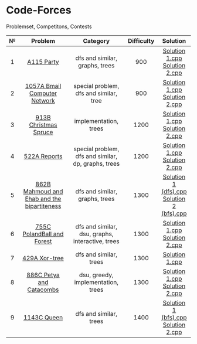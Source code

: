 # Code-Forces
Problemset, Competitons, Contests

№|Problem|Category|Difficulty|Solution
:-:|:-:|:-:|:-:|:-:
1|[A115 Party](https://github.com/andy489/Code-Forces/blob/master/PROBLEMSET/115A%20Party.pdf)|dfs and similar, graphs, trees|900|[Solution 1.cpp](https://github.com/andy489/Code-Forces/blob/master/PROBLEMSET/115A%20Party%20S1.cpp)<br>[Solution 2.cpp](https://github.com/andy489/Code-Forces/blob/master/PROBLEMSET/115A%20Party%20S2.cpp)
2|[1057A Bmail Computer Network](https://github.com/andy489/Code-Forces/blob/master/PROBLEMSET/1057A%20Bmail%20Computer%20Network.pdf)|special problem, dfs and similar, tree|900|[Solution 1.cpp](https://github.com/andy489/Code-Forces/blob/master/PROBLEMSET/1057A%20Bmail%20Computer%20Network%20S1.cpp)<br>[Solution 2.cpp](https://github.com/andy489/Code-Forces/blob/master/PROBLEMSET/1057A%20Bmail%20Computer%20Network%20S2.cpp)
3|[913B Christmas Spruce](https://github.com/andy489/Code-Forces/blob/master/PROBLEMSET/913B%20Christmas%20Spruce.pdf)|implementation, trees|1200|[Solution 1.cpp](https://github.com/andy489/Code-Forces/blob/master/PROBLEMSET/913B%20Christmas%20Spruce%20S1.cpp)<br>[Solution 2.cpp](https://github.com/andy489/Code-Forces/blob/master/PROBLEMSET/913B%20Christmas%20Spruce%20S2.cpp)
4|[522A Reports](https://github.com/andy489/Code-Forces/blob/master/PROBLEMSET/522A%20Reports.pdf)|special problem, dfs and similar, dp, graphs, trees|1200|[Solution 1.cpp](https://github.com/andy489/Code-Forces/blob/master/PROBLEMSET/522A%20Reports%20S1.cpp)<br>[Solution 2.cpp](https://github.com/andy489/Code-Forces/blob/master/PROBLEMSET/522A%20Reports%20S2.cpp)
5|[862B Mahmoud and Ehab and the bipartiteness](https://github.com/andy489/Code-Forces/blob/master/PROBLEMSET/862B%20Mahmoud%20and%20Ehab%20and%20the%20bipartiteness.pdf)|dfs and similar, graphs, trees|1300|[Solution 1 (dfs).cpp](https://github.com/andy489/Code-Forces/blob/master/PROBLEMSET/862B%20Mahmoud%20and%20Ehab%20and%20the%20bipartiteness%20S1.cpp)<br>[Solution 2 (bfs).cpp](https://github.com/andy489/Code-Forces/blob/master/PROBLEMSET/862B%20Mahmoud%20and%20Ehab%20and%20the%20bipartiteness%20S2.cpp)
6|[755C PolandBall and Forest]()|dfs and similar, dsu, graphs, interactive, trees|1300|[Solution 1.cpp](https://github.com/andy489/Code-Forces/blob/master/PROBLEMSET/755C%20PolandBall%20and%20Forest%20S1.cpp)<br>[Solution 2.cpp](https://github.com/andy489/Code-Forces/blob/master/PROBLEMSET/755C%20PolandBall%20and%20Forest%20S2.cpp)
7|[429A Xor-tree](https://github.com/andy489/Code-Forces/blob/master/PROBLEMSET/429A%20Xor-tree.pdf)|dfs and similar, trees|1300|[Solution 1.cpp](https://github.com/andy489/Code-Forces/blob/master/PROBLEMSET/429A%20Xor-tree%20S1.cpp)
8|[886C Petya and Catacombs](https://github.com/andy489/Code-Forces/blob/master/PROBLEMSET/886C%20Petya%20and%20Catacombs.pdf)|dsu, greedy, implementation, trees|1300|[Solution 1.cpp](https://github.com/andy489/Code-Forces/blob/master/PROBLEMSET/886C%20Petya%20and%20Catacombs%20S1.cpp)<br>[Solution 2.cpp](https://github.com/andy489/Code-Forces/blob/master/PROBLEMSET/886C%20Petya%20and%20Catacombs%20S2.cpp)
9|[1143C Queen](https://github.com/andy489/Code-Forces/blob/master/PROBLEMSET/1143C%20Queen.pdf)|dfs and similar, trees|1400|[Solution 1 (bfs).cpp](https://github.com/andy489/Code-Forces/blob/master/PROBLEMSET/1143C%20Queen%20S1.cpp)<br>[Solution 2.cpp](https://github.com/andy489/Code-Forces/blob/master/PROBLEMSET/1143C%20Queen%20S2.cpp)
